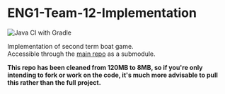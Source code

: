 # ENG1-Team-12-Implementation

![Java CI with Gradle](https://github.com/ENG1-Team-11/ENG1-Team-12-Implementation/workflows/Java%20CI%20with%20Gradle/badge.svg)

Implementation of second term boat game.  
Accessible through the [main repo](https://github.com/ENG1-Team-11/ENG1-Team-12) as a submodule.  

**This repo has been cleaned from 120MB to 8MB, so if you're only intending to fork or work on the code, it's much more advisable to pull this rather than the full project.**
